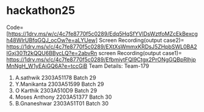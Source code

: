 # hackathon25 
Code=
[https://1drv.ms/w/c/4c7fe8770f5c0289/Edq5HqSfYVlDsWztfoMZcEkBexcgh48WIrUBfqGQJ_ocOw?e=aLYUew]
Screen Recording(output case2)=
https://1drv.ms/v/c/4c7fe8770f5c0289/EXtXsWmmxKRDsJ5ZHpbSWL0BA2IGxj30Tt2kQQU6BBycLQ?e=2abvRn
screen Recording(output case1)=
https://1drv.ms/v/c/4c7fe8770f5c0289/EfbmiytFQI9Ctgx2PrONgGQBpRlhjpMnNgH_W1yEAiGQ6A?e=tccGiB
Team Details: Team-179
1) A.sathwik 2303A51178 Batch 29
2) Y.Manikanta 2303A51599 Batch 29
3) O Karthik 2303A510D9 Batch 29
4) Moses Anthony 2203A51377 Batch 30
5) B.Gnaneshwar 2303A51T01 Batch 30 
